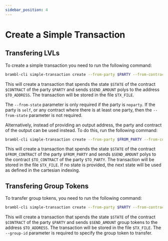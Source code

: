 ```yaml
---
sidebar_position: 4
---
```


# Create a Simple Transaction

## Transfering LVLs

To create a simple transaction you need to run the following command:

```bash
brambl-cli simple-transaction create --from-party $PARTY --from-contract $CONTRACT --from-state $STATE -t $TO_ADDRESS -w $PASSWORD --port $PORT -o $TX_FILE -n $NETWORK -a $SEND_AMOUNT -h $HOST -i $MAIN_KEY --walletdb $WALLET --fee $FEE --transfer-token $TOKEN_TYPE
```

This will create a transaction that spends the state `$STATE` of the contract `$CONTRACT` of the party `$PARTY` and sends `$SEND_AMOUNT` polys to the address `$TO_ADDRESS`. The transaction will be stored in the file `$TX_FILE`.

The `--from-state` parameter is only required if the party is `noparty`. If the party is `self`, or any contract where there is at least one party, then the `--from-state` parameter is not required.


Alternatively, instead of providing an output address, the party and contract of the output can be used instead. To do this, run the following command:

```bash
brambl-cli simple-transaction create --from-party $FROM_PARTY --from-contract $FROM_CONTRACT --from-state $STATE --to-party $TO_PARTY --to-contract $TO_CONTRACT -w $PASSWORD --port $PORT -o $TX_FILE -n $NETWORK -a $SEND_AMOUNT -h $HOST -i $MAIN_KEY --walletdb $WALLET
```

This will create a transaction that spends the state `$STATE` of the contract `$FROM_CONTRACT` of the party `$FROM_PARTY` and sends `$SEND_AMOUNT` polys to the contract `$TO_CONTRACT` of the party `$TO_PARTY`. The transaction will be stored in the file `$TX_FILE`. If no state is provided, the next state will be used
as defined in the cartesian indexing.

## Transfering Group Tokens

To transfer group tokens, you need to run the following command:

```bash
brambl-cli simple-transaction create --from-party $PARTY --from-contract $CONTRACT --from-state $STATE -t $TO_ADDRESS -w $PASSWORD --port $PORT -o $TX_FILE -n $NETWORK -a $SEND_AMOUNT -h $HOST -i $MAIN_KEY --walletdb $WALLET --fee $FEE --transfer-token group --group-id $GROUP_ID
```

This will create a transaction that spends the state `$STATE` of the contract `$CONTRACT` of the party `$PARTY` and sends `$SEND_AMOUNT` group tokens to the address `$TO_ADDRESS`. The transaction will be stored in the file `$TX_FILE`. The `--group-id` parameter is required to specify the group token to transfer.	